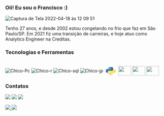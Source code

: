 ### Oii! Eu sou o Francisco :) 

<img width="390" alt="Captura de Tela 2022-04-18 às 12 09 51" src="https://user-images.githubusercontent.com/76532722/163829063-29148d45-8aae-4089-9932-416d199ef718.png">

Tenho 27 anos, e desde 2002 estou congelando no frio que faz em São Paulo/SP. Em 2021 fiz uma transição de carreiras, e hoje atuo como Analytics Engineer na Creditas. 

### Tecnologias e Ferramentas
<div style="display: inline_block"><br>
  
  <img align="center" alt="Chico-Pc" height="30" width="40" src="https://cdn.jsdelivr.net/gh/devicons/devicon/icons/pycharm/pycharm-original.svg">
  <img align="center" alt="Chico-r" height="30" width="40" src="https://cdn.jsdelivr.net/gh/devicons/devicon/icons/r/r-original.svg">
  <img align="center" alt="Chico-sql" height="30" width="40" src="https://cdn.jsdelivr.net/gh/devicons/devicon/icons/postgresql/postgresql-original.svg">
  <img align="center" alt="Chico-jp" height="30" width="40" src="https://cdn.jsdelivr.net/gh/devicons/devicon/icons/jupyter/jupyter-original-wordmark.svg">
  <img align="center" alt="Chico-Python" height="30" width="40" src="https://raw.githubusercontent.com/devicons/devicon/master/icons/python/python-original.svg">
<img align="center" height="30" width="40" src="https://cdn.jsdelivr.net/gh/devicons/devicon/icons/amazonwebservices/amazonwebservices-plain-wordmark.svg" />         
<img align="center" height="30" width="40" src="https://cdn.jsdelivr.net/gh/devicons/devicon/icons/docker/docker-original-wordmark.svg" />        
<img align="center" height="30" width="40" src="https://cdn.jsdelivr.net/gh/devicons/devicon/icons/git/git-original.svg" />
  
</div>

### Contatos

<div> 
  
  <a href="https://discord.com/channels/@me" target="_blank"><img src="https://img.shields.io/badge/Discord-7289DA?style=for-the-badge&logo=discord&logoColor=white" target="_blank"></a>
  <a href="mailto:francosoamota@gmail.com" target="_blank"><img src="https://img.shields.io/badge/Gmail-D14836?style=for-the-badge&logo=gmail&logoColor=white" target="_blank"></a>
 	<a href="https://www.linkedin.com/in/franciscosoaresmota/" target="_blank"><img src="https://img.shields.io/badge/LinkedIn-0077B5?style=for-the-badge&logo=linkedin&logoColor=white" target="_blank"></a>
  
</div>


<div>
  
<a href="https://github.com/francosoa">
<img height="180em" src="https://github-readme-stats.vercel.app/api/top-langs/?username=francosoai&layout=compact&langs_count=7&theme=dracula"/>
<img height="180em" src="https://github-readme-stats.vercel.app/api?username=francosoa&show_icons=true&theme=dracula&include_all_commits=true&count_private=true"/>
  
</div>
  

